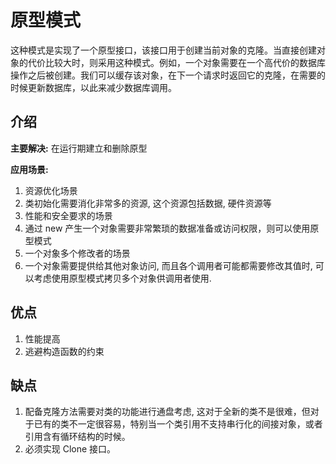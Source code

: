 # 原型模式

这种模式是实现了一个原型接口，该接口用于创建当前对象的克隆。当直接创建对象的代价比较大时，则采用这种模式。例如，一个对象需要在一个高代价的数据库操作之后被创建。我们可以缓存该对象，在下一个请求时返回它的克隆，在需要的时候更新数据库，以此来减少数据库调用。

## 介绍

**主要解决:** 在运行期建立和删除原型

**应用场景:**  

1. 资源优化场景
2. 类初始化需要消化非常多的资源, 这个资源包括数据, 硬件资源等
3. 性能和安全要求的场景 
4. 通过 new 产生一个对象需要非常繁琐的数据准备或访问权限，则可以使用原型模式 
5. 一个对象多个修改者的场景
6. 一个对象需要提供给其他对象访问, 而且各个调用者可能都需要修改其值时, 可以考虑使用原型模式拷贝多个对象供调用者使用.

## 优点
1. 性能提高
2. 逃避构造函数的约束

## 缺点
1. 配备克隆方法需要对类的功能进行通盘考虑, 这对于全新的类不是很难，但对于已有的类不一定很容易，特别当一个类引用不支持串行化的间接对象，或者引用含有循环结构的时候。 
2. 必须实现 Clone 接口。